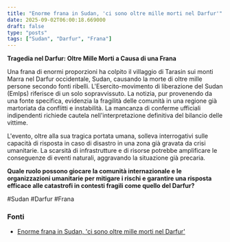 ```yaml
---
title: "Enorme frana in Sudan, 'ci sono oltre mille morti nel Darfur'"
date: 2025-09-02T06:00:18.669000
draft: false
type: "posts"
tags: ["Sudan", "Darfur", "Frana"]
---
```


**Tragedia nel Darfur: Oltre Mille Morti a Causa di una Frana**

Una frana di enormi proporzioni ha colpito il villaggio di Tarasin sui monti Marra nel Darfur occidentale, Sudan, causando la morte di oltre mille persone secondo fonti ribelli.  L'Esercito-movimento di liberazione del Sudan (Emlps) riferisce di un solo sopravvissuto.  La notizia, pur provenendo da una fonte specifica, evidenzia la fragilità delle comunità in una regione già martoriata da conflitti e instabilità.  La mancanza di conferme ufficiali indipendenti richiede cautela nell'interpretazione definitiva del bilancio delle vittime.

L'evento, oltre alla sua tragica portata umana, solleva interrogativi sulle capacità di risposta in caso di disastro in una zona già gravata da crisi umanitarie.  La scarsità di infrastrutture e di risorse potrebbe amplificare le conseguenze di eventi naturali, aggravando la situazione già precaria.

**Quale ruolo possono giocare la comunità internazionale e le organizzazioni umanitarie per mitigare i rischi e garantire una risposta efficace alle catastrofi in contesti fragili come quello del Darfur?**

#Sudan #Darfur #Frana


### Fonti
- [Enorme frana in Sudan, 'ci sono oltre mille morti nel Darfur'](https://www.ansa.it/sito/notizie/topnews/2025/09/02/enorme-frana-in-sudan-ci-sono-oltre-mille-morti-nel-darfur_9c4e5b52-5003-4e71-948b-79f9f9d08ad0.html)
